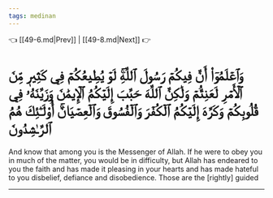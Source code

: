 ```yaml
---
tags: medinan
---
```


👈 [[49-6.md|Prev]] | [[49-8.md|Next]] 👉

# وَٱعۡلَمُوٓاْ أَنَّ فِيكُمۡ رَسُولَ ٱللَّهِۚ لَوۡ يُطِيعُكُمۡ فِي كَثِيرٖ مِّنَ ٱلۡأَمۡرِ لَعَنِتُّمۡ وَلَٰكِنَّ ٱللَّهَ حَبَّبَ إِلَيۡكُمُ ٱلۡإِيمَٰنَ وَزَيَّنَهُۥ فِي قُلُوبِكُمۡ وَكَرَّهَ إِلَيۡكُمُ ٱلۡكُفۡرَ وَٱلۡفُسُوقَ وَٱلۡعِصۡيَانَۚ أُوْلَـٰٓئِكَ هُمُ ٱلرَّـٰشِدُونَ

And know that among you is the Messenger of Allah. If he were to obey you in much of the matter, you would be in difficulty, but Allah has endeared to you the faith and has made it pleasing in your hearts and has made hateful to you disbelief, defiance and disobedience. Those are the [rightly] guided

---

